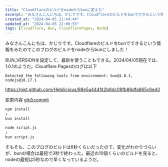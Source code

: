 ```yaml
---
title: "Cloudflareのビルドをnodeからbunに変えた"
excerpt: "みなさんこんにちは、かじりです。Cloudflareのビルドをbunでできるという情報をみたのでbunにしました！"
created_at: "2024-04-05 21:44:44"
updated_at: "2024-04-05 22:06:55"
tags: [Cloudflare, Bun, CloudflarePages, Node]
---
```


みなさんこんにちは、かじりです。Cloudflareのビルドをbunでできるという情報をみたのでこのブログのビルドをnodeからbunにしました！

BUN_VERSIONを設定して、最新を使うこともできる。2024/04/05現在では、1.0.1のようだ。Cloudflare Pagesのログは以下

```
Detected the following tools from environment: bun@1.0.1, nodejs@18.17.1
```

https://gist.github.com/Hebilicious/88e5a444f42b8dc09fb86dfa865c6ed3

変更内容 [gitのcommit](https://github.com/kajirikajiri/blog/commit/a10e76f790002e90c8c67fbbc19db2bf16fe70f4)

```sh
npm install
↓
bun install
```

```sh
node script.js
↓
bun script.js
```

そもそも、このブログのビルドは6秒くらいだったので、変化がわかりづらいが、bunの場合は最短で3秒で終わった。最近の10個くらいのビルドを見ると、nodeの最短は5秒なので早くなっているようだ。
